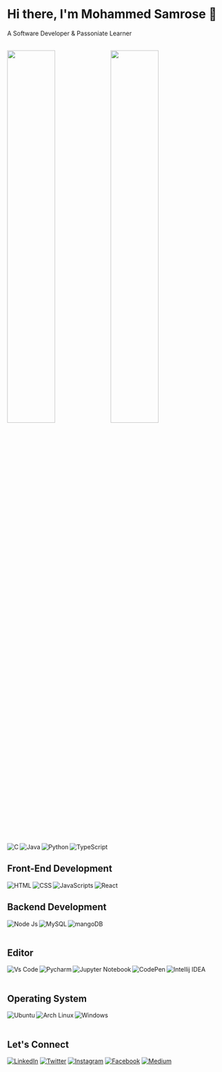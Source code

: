 # Hi there, I'm Mohammed Samrose 👋
<p>A Software Developer & Passoniate Learner</p>
<br>

<img align="left" width="47%" src="https://github-readme-stats.vercel.app/api?username=samrosemohammed&theme=dark&show_icons=true"/>

<img align="left" width="47%" src="https://github-readme-stats.vercel.app/api/top-langs/?username=samrosemohammed&layout=compact"/>

<img align="left" alt="C" src="https://img.shields.io/badge/c-%2300599C.svg?style=for-the-badge&logo=c&logoColor=white" />
<img align="left" alt="Java" src="https://img.shields.io/badge/java-%23ED8B00.svg?style=for-the-badge&logo=openjdk&logoColor=white" />
<img align="left"  alt="Python" src="https://img.shields.io/badge/python-3670A0?style=for-the-badge&logo=python&logoColor=ffdd54" />
<img alt="TypeScript" src="https://img.shields.io/badge/typescript-%23007ACC.svg?style=for-the-badge&logo=typescript&logoColor=white" />
<br>

## Front-End Development
<img align="left" alt="HTML" src="https://img.shields.io/badge/html5-%23E34F26.svg?style=for-the-badge&logo=html5&logoColor=white" />
<img align="left" alt="CSS" src="https://img.shields.io/badge/javascript-%23323330.svg?style=for-the-badge&logo=javascript&logoColor=%23F7DF1E" />
<img align="left" alt="JavaScripts" src="https://img.shields.io/badge/css3-%231572B6.svg?style=for-the-badge&logo=css3&logoColor=white" />
<img alt="React" src="https://img.shields.io/badge/react-%2320232a.svg?style=for-the-badge&logo=react&logoColor=%2361DAFB" />
<br>

## Backend Development
<img align="left" alt="Node Js" src="https://img.shields.io/badge/node.js-6DA55F?style=for-the-badge&logo=node.js&logoColor=white" />
<img align="left" alt="MySQL" src="https://img.shields.io/badge/mysql-%2300f.svg?style=for-the-badge&logo=mysql&logoColor=white" />
<img align="left" alt="mangoDB" src="https://img.shields.io/badge/MongoDB-%234ea94b.svg?style=for-the-badge&logo=mongodb&logoColor=white" />
<br><br>

## Editor
<img align="left" alt="Vs Code" src="https://img.shields.io/badge/Visual%20Studio%20Code-0078d7.svg?style=for-the-badge&logo=visual-studio-code&logoColor=white" />
<img align="left" alt="Pycharm" src="https://img.shields.io/badge/pycharm-143?style=for-the-badge&logo=pycharm&logoColor=black&color=black&labelColor=green" />
<img align="left" alt="Jupyter Notebook" src="https://img.shields.io/badge/jupyter-%23FA0F00.svg?style=for-the-badge&logo=jupyter&logoColor=white" />
<img align="left" alt="CodePen" src="https://img.shields.io/badge/CodePen-white?style=for-the-badge&logo=codepen&logoColor=black" />
<img align="left" alt="Intellij IDEA" src="https://img.shields.io/badge/IntelliJIDEA-000000.svg?style=for-the-badge&logo=intellij-idea&logoColor=white" />
<br><br>

## Operating System
<img align="left" alt="Ubuntu" src="https://img.shields.io/badge/Ubuntu-E95420?style=for-the-badge&logo=ubuntu&logoColor=white" />
<img align="left" alt="Arch Linux" src="https://img.shields.io/badge/Arch%20Linux-1793D1?logo=arch-linux&logoColor=fff&style=for-the-badge" />
<img align="left" alt="Windows" src="https://img.shields.io/badge/Windows-0078D6?style=for-the-badge&logo=windows&logoColor=white" />
<br><br>

## Let's Connect
<a href="https://www.linkedin.com/in/mohammed-samrose/" target="_blank"><img alt="LinkedIn" src="https://img.shields.io/badge/linkedin-%230077B5.svg?style=for-the-badge&logo=linkedin&logoColor=white" ></a>
<a href="https://twitter.com/MohammedSamrose" target="_blank"><img alt="Twitter" src="https://img.shields.io/badge/Twitter-%231DA1F2.svg?style=for-the-badge&logo=Twitter&logoColor=white" ></a>
<a href="https://www.instagram.com/bekey_9/" target="_blank"><img alt="Instagram" src="https://img.shields.io/badge/Instagram-%23E4405F.svg?style=for-the-badge&logo=Instagram&logoColor=white" ></a>
<a href="https://www.facebook.com/profile.php?id=100069831617699" target="_blank"><img alt="Facebook" src="https://img.shields.io/badge/Facebook-%231877F2.svg?style=for-the-badge&logo=Facebook&logoColor=white" ></a>
<a href="https://www.facebook.com/profile.php?id=100069831617699" target="_blank"><img alt="Medium" src="https://img.shields.io/badge/Medium-12100E?style=for-the-badge&logo=medium&logoColor=white" ></a>
